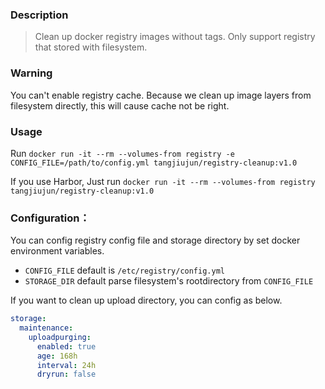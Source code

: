 ### Description

> Clean up docker registry images without tags. Only support registry that stored with filesystem.

### Warning

You can't enable registry cache. Because we clean up image layers from filesystem directly, this will cause cache not be right.

### Usage

Run `docker run -it --rm --volumes-from registry -e CONFIG_FILE=/path/to/config.yml tangjiujun/registry-cleanup:v1.0`

If you use Harbor, Just run `docker run -it --rm --volumes-from registry tangjiujun/registry-cleanup:v1.0`

### Configuration：

You can config registry config file and storage directory by set docker environment variables.

* `CONFIG_FILE` default is `/etc/registry/config.yml`
* `STORAGE_DIR` default parse filesystem's rootdirectory from `CONFIG_FILE`

If you want to clean up upload directory, you can config as below.

```yaml
storage:
  maintenance:
    uploadpurging:
      enabled: true
      age: 168h
      interval: 24h
      dryrun: false
```
